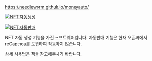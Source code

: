 https://needleworm.github.io/moneyauto/

[![NFT 자동생성](http://img.youtube.com/vi/oHBNYwqqfIY/0.jpg)](https://www.youtube.com/watch?v=oHBNYwqqfIY)

[![NFT 자동판매](http://img.youtube.com/vi/3F_S1xUhik4/0.jpg)](https://www.youtube.com/watch?v=3F_S1xUhik4)


NFT 자동 생성 기능을 가진 소프트웨어입니다. 자동판매 기능은 현재 오픈씨에서 reCapthca를 도입하여 작동하지 않습니다.

상세 사용법은 책을 참고해주시기 바랍니다.
